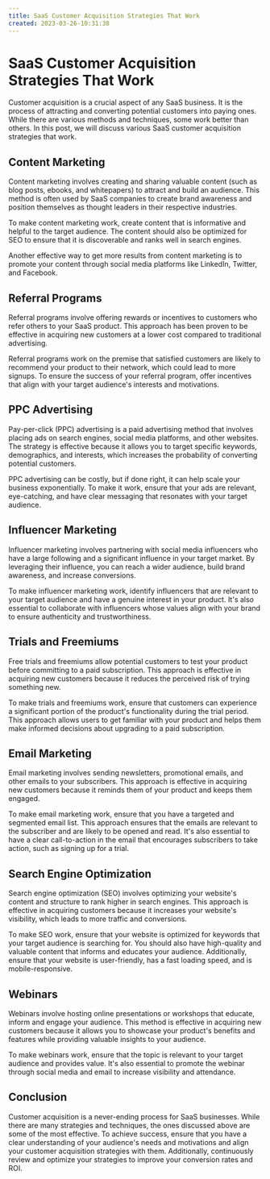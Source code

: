 ```yaml
---
title: SaaS Customer Acquisition Strategies That Work
created: 2023-03-26-10:31:38
---
```


# SaaS Customer Acquisition Strategies That Work

Customer acquisition is a crucial aspect of any SaaS business. It is the process of attracting and converting potential customers into paying ones. While there are various methods and techniques, some work better than others. In this post, we will discuss various SaaS customer acquisition strategies that work.

## Content Marketing

Content marketing involves creating and sharing valuable content (such as blog posts, ebooks, and whitepapers) to attract and build an audience. This method is often used by SaaS companies to create brand awareness and position themselves as thought leaders in their respective industries. 

To make content marketing work, create content that is informative and helpful to the target audience. The content should also be optimized for SEO to ensure that it is discoverable and ranks well in search engines. 

Another effective way to get more results from content marketing is to promote your content through social media platforms like LinkedIn, Twitter, and Facebook.

## Referral Programs

Referral programs involve offering rewards or incentives to customers who refer others to your SaaS product. This approach has been proven to be effective in acquiring new customers at a lower cost compared to traditional advertising. 

Referral programs work on the premise that satisfied customers are likely to recommend your product to their network, which could lead to more signups. To ensure the success of your referral program, offer incentives that align with your target audience's interests and motivations.

## PPC Advertising

Pay-per-click (PPC) advertising is a paid advertising method that involves placing ads on search engines, social media platforms, and other websites. The strategy is effective because it allows you to target specific keywords, demographics, and interests, which increases the probability of converting potential customers. 

PPC advertising can be costly, but if done right, it can help scale your business exponentially. To make it work, ensure that your ads are relevant, eye-catching, and have clear messaging that resonates with your target audience.

## Influencer Marketing

Influencer marketing involves partnering with social media influencers who have a large following and a significant influence in your target market. By leveraging their influence, you can reach a wider audience, build brand awareness, and increase conversions. 

To make influencer marketing work, identify influencers that are relevant to your target audience and have a genuine interest in your product. It's also essential to collaborate with influencers whose values align with your brand to ensure authenticity and trustworthiness.

## Trials and Freemiums

Free trials and freemiums allow potential customers to test your product before committing to a paid subscription. This approach is effective in acquiring new customers because it reduces the perceived risk of trying something new. 

To make trials and freemiums work, ensure that customers can experience a significant portion of the product's functionality during the trial period. This approach allows users to get familiar with your product and helps them make informed decisions about upgrading to a paid subscription.

## Email Marketing

Email marketing involves sending newsletters, promotional emails, and other emails to your subscribers. This approach is effective in acquiring new customers because it reminds them of your product and keeps them engaged. 

To make email marketing work, ensure that you have a targeted and segmented email list. This approach ensures that the emails are relevant to the subscriber and are likely to be opened and read. It's also essential to have a clear call-to-action in the email that encourages subscribers to take action, such as signing up for a trial.

## Search Engine Optimization

Search engine optimization (SEO) involves optimizing your website's content and structure to rank higher in search engines. This approach is effective in acquiring customers because it increases your website's visibility, which leads to more traffic and conversions. 

To make SEO work, ensure that your website is optimized for keywords that your target audience is searching for. You should also have high-quality and valuable content that informs and educates your audience. Additionally, ensure that your website is user-friendly, has a fast loading speed, and is mobile-responsive.

## Webinars

Webinars involve hosting online presentations or workshops that educate, inform and engage your audience. This method is effective in acquiring new customers because it allows you to showcase your product's benefits and features while providing valuable insights to your audience. 

To make webinars work, ensure that the topic is relevant to your target audience and provides value. It's also essential to promote the webinar through social media and email to increase visibility and attendance. 

## Conclusion

Customer acquisition is a never-ending process for SaaS businesses. While there are many strategies and techniques, the ones discussed above are some of the most effective. To achieve success, ensure that you have a clear understanding of your audience's needs and motivations and align your customer acquisition strategies with them. Additionally, continuously review and optimize your strategies to improve your conversion rates and ROI.
